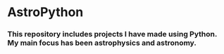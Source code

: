 # AstroPython
### This repository includes projects I have made using Python. My main focus has been astrophysics and astronomy. 
